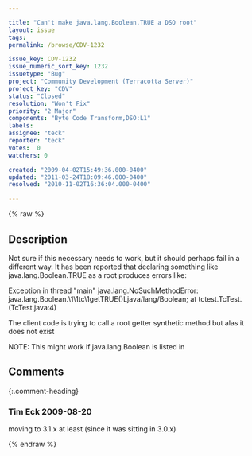 ```yaml
---

title: "Can't make java.lang.Boolean.TRUE a DSO root"
layout: issue
tags: 
permalink: /browse/CDV-1232

issue_key: CDV-1232
issue_numeric_sort_key: 1232
issuetype: "Bug"
project: "Community Development (Terracotta Server)"
project_key: "CDV"
status: "Closed"
resolution: "Won't Fix"
priority: "2 Major"
components: "Byte Code Transform,DSO:L1"
labels: 
assignee: "teck"
reporter: "teck"
votes:  0
watchers: 0

created: "2009-04-02T15:49:36.000-0400"
updated: "2011-03-24T18:09:46.000-0400"
resolved: "2010-11-02T16:36:04.000-0400"

---
```




{% raw %}



## Description

<div markdown="1" class="description">

Not sure if this necessary needs to work, but it should perhaps fail in a different way. It has been reported that declaring something like java.lang.Boolean.TRUE as a root produces errors like:

Exception in thread "main" java.lang.NoSuchMethodError: java.lang.Boolean.\1\1tc\1getTRUE()Ljava/lang/Boolean;
    at tctest.TcTest.<clinit>(TcTest.java:4)

The client code is trying to call a root getter synthetic method but alas it does not exist


NOTE: This might work if java.lang.Boolean is listed in <additional-bootjar-classes>


</div>

## Comments


{:.comment-heading}
### **Tim Eck** <span class="date">2009-08-20</span>

<div markdown="1" class="comment">

moving to 3.1.x at least (since it was sitting in 3.0.x)

</div>



{% endraw %}
